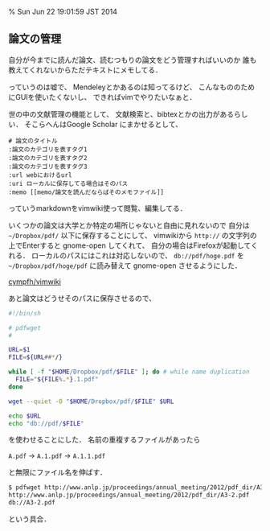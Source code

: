% Sun Jun 22 19:01:59 JST 2014

## 論文の管理

自分が今までに読んだ論文、読むつもりの論文をどう管理すればいいのか
誰も教えてくれないからただテキストにメモしてる．

っていうのは嘘で、
Mendeleyとかあるのは知ってるけど、
こんなもののためにGUIを使いたくないし、
できればvimでやりたいなぁと．

世の中の文献管理の機能として、
文献検索と、bibtexとかの出力があるらしい．
そこらへんはGoogle Scholar にまかせるとして、

```
# 論文のタイトル
:論文のカテゴリを表すタグ1
:論文のカテゴリを表すタグ2
:論文のカテゴリを表すタグ3
:url webにおけるurl
:uri ローカルに保存してる場合はそのパス
:memo [[memo/論文を読んだならばそのメモファイル]]
```

っていうmarkdownをvimwiki使って閲覧、編集してる．

いくつかの論文は大学とか特定の場所じゃないと自由に見れないので
自分は `~/Dropbox/pdf/` 以下に保存することにして、
vimwikiから `http://` の文字列の上でEnterすると gnome-open してくれて、
自分の場合はFirefoxが起動してくれる．
ローカルのパスにはこれは対応しないので、
`db://pdf/hoge.pdf`
を`~/Dropbox/pdf/hoge/pdf`
に読み替えて gnome-open させるようにした．

[cympfh/vimwiki](https://github.com/cympfh/vimwiki)

あと論文はどうせそのパスに保存させるので、

```bash
#!/bin/sh

# pdfwget
#

URL=$1
FILE=${URL##*/}

while [ -f "$HOME/Dropbox/pdf/$FILE" ]; do # while name duplication
  FILE="${FILE%.*}.1.pdf"
done

wget --quiet -O "$HOME/Dropbox/pdf/$FILE" $URL

echo $URL
echo "db://pdf/$FILE"
```

を使わせることにした．
名前の重複するファイルがあったら

`A.pdf` → `A.1.pdf` → `A.1.1.pdf`

と無限にファイル名を伸ばす．

```bash
$ pdfwget http://www.anlp.jp/proceedings/annual_meeting/2012/pdf_dir/A3-2.pdf
http://www.anlp.jp/proceedings/annual_meeting/2012/pdf_dir/A3-2.pdf
db://A3-2.pdf
```

という具合．


